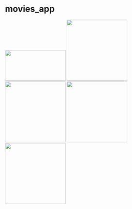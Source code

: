 # movies_app

<img src="https://user-images.githubusercontent.com/93403100/198415275-2dc2d395-896c-4345-9b6a-ba136ed30e4e.png" width="200" height="100"/> <img src="https://user-images.githubusercontent.com/93403100/198415407-1702ab00-d73e-40c5-8572-f5c30bd479df.png" width="200"/> <img src="https://user-images.githubusercontent.com/93403100/198415550-6fa2e14c-98dd-4f58-9a19-266fc0d42e5c.png" width="200"/> <img src="https://user-images.githubusercontent.com/93403100/198415670-639f7488-26c7-41d0-9958-fa6ee17379fe.png" width="200"/> <img src="https://user-images.githubusercontent.com/93403100/198415923-d8b7c45d-a1da-4775-b126-1e67cf871bf1.png" width="200"/> 
